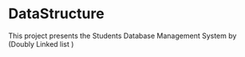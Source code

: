 # DataStructure
This project presents the Students Database Management System by (Doubly Linked list )
